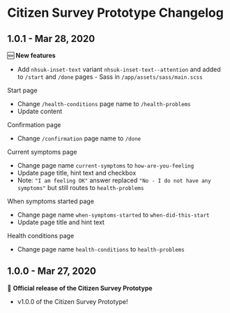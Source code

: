 # Citizen Survey Prototype Changelog

## 1.0.1 - Mar 28, 2020

:new: **New features**

- Add `nhsuk-inset-text` variant `nhsuk-inset-text--attention` and added to `/start` and `/done` pages - Sass in `/app/assets/sass/main.scss`

Start page
- Change `/health-conditions` page name to `/health-problems`
- Update content

Confirmation page
- Change `/confirmation` page name to `/done`

Current symptoms page
- Change page name `current-symptoms` to `how-are-you-feeling`
- Update page title, hint text and checkbox
- Note: `"I am feeling OK"` answer replaced `"No - I do not have any symptoms"` but still routes to `health-problems`

When symptoms started page
- Change page name `when-symptoms-started` to `when-did-this-start`
- Update page title and hint text

Health conditions page
- Change page name `health-conditions` to `health-problems`

## 1.0.0 - Mar 27, 2020

:tada: **Official release of the Citizen Survey Prototype**

- v1.0.0 of the Citizen Survey Prototype!
